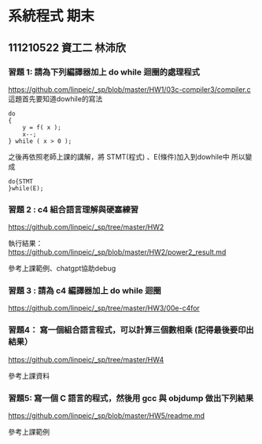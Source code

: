 # 系統程式 期末
## 111210522 資工二 林沛欣
### 習題 1: 請為下列編譯器加上 do while 迴圈的處理程式

https://github.com/linpeic/_sp/blob/master/HW1/03c-compiler3/compiler.c
這題首先要知道dowhile的寫法
```
do
{
    y = f( x );
    x--;
} while ( x > 0 );
```
之後再依照老師上課的講解，將 STMT(程式) 、E(條件)加入到dowhile中
所以變成
```
do{STMT
}while(E);

```
### 習題 2 : c4 組合語言理解與硬塞練習

https://github.com/linpeic/_sp/tree/master/HW2

執行結果：https://github.com/linpeic/_sp/blob/master/HW2/power2_result.md

參考上課範例、chatgpt協助debug
### 習題 3 : 請為 c4 編譯器加上 do while 迴圈

https://github.com/linpeic/_sp/tree/master/HW3/00e-c4for


### 習題4： 寫一個組合語言程式，可以計算三個數相乘 (記得最後要印出結果）

https://github.com/linpeic/_sp/tree/master/HW4

參考上課資料

### 習題5: 寫一個 C 語言的程式，然後用 gcc 與 objdump 做出下列結果

https://github.com/linpeic/_sp/blob/master/HW5/readme.md

參考上課範例

